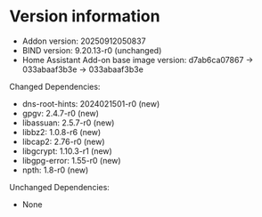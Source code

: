 # Version information

 * Addon version: 20250912050837
 * BIND version: 9.20.13-r0 (unchanged)
 * Home Assistant Add-on base image version: d7ab6ca07867 -> 033abaaf3b3e -> 033abaaf3b3e

Changed Dependencies:
 * dns-root-hints: 2024021501-r0 (new)
 * gpgv: 2.4.7-r0 (new)
 * libassuan: 2.5.7-r0 (new)
 * libbz2: 1.0.8-r6 (new)
 * libcap2: 2.76-r0 (new)
 * libgcrypt: 1.10.3-r1 (new)
 * libgpg-error: 1.55-r0 (new)
 * npth: 1.8-r0 (new)

Unchanged Dependencies:
 * None
